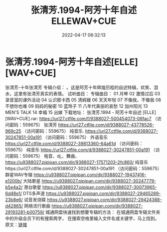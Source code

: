 ﻿---
title: 张清芳.1994-阿芳十年自述ELLEWAV+CUE
date: 2022-04-17 06:32:13
categories: WAV车载音乐、镜像
tags: 国语流行
---
# 张清芳.1994-阿芳十年自述[ELLE][WAV+CUE]

张清芳-十年张清芳
专辑介绍：
。这是阿芳十年辉煌历程的自述特辑，欢笑、泪水，这里有张清芳真实的表情。
试听曲目：
专辑曲目：
01
月琴
02
激情过后
03
录音室的课外活动
04
认识那卡西
05
清蚵嫂
06
天天年轻
07
不像我，不像我
08
不想你也难
09
妈妈的秘密
10
蓝玲子
11
八年代美丽的哀愁
12
加州阳光
13  MEN'S
TALK
14
幸福
15
出嫁
下载地址：
张清芳.1994 - 阿芳十年自述 [ELLE][WAV+CUE].rar: https://url27.ctfile.com/f/9388027-500454073-08fac7
（访问密码：559675）
张清芳
https://url27.ctfile.com/d/9388027-43778526-969c25
（访问密码：559675）
纯音乐.
https://url27.ctfile.com/d/9388027-30247851-00a191
（访问密码：559675）
外语音乐
https://url27.ctfile.com/d/9388027-39813360-64a61d
（访问密码：559675）
纯音乐
https://url27.ctfile.com/d/9388027-30247851-00a191
（访问密码：559675）
电音、dj,、舞曲、
https://u9388027.pipipan.com/dir/9388027-17571203-2fc860/
纯音乐https://url27.ctfile.com/d/9388027-30247851-00a191
（访问密码：559675）
群星WAV专辑
https://u9388027.pipipan.com/dir/9388027-19437416-e1200b/
大陆歌星
https://u9388027.pipipan.com/dir/9388027-30247779-b5e4a2/
港台歌星
https://u9388027.pipipan.com/dir/9388027-30073965-6d48e1/
DTS多声道
https://u9388027.pipipan.com/dir/9388027-29465289-23b8e6/
试音发烧碟
https://u9388027.pipipan.com/dir/9388027-29424388-d42865/
网络流行歌曲
https://u9388027.pipipan.com/dir/9388027-29193281-b00759/
城通网盘快速找到想要专辑的方法：
在城通网盘专辑文件夹中的升级会员下的有搜索两字，
在搜索空格里输入文件名或关键字，马上找到。
原文：[链接](https://blog.sina.com.cn/s/blog_1647c7e7601030wpm.html)